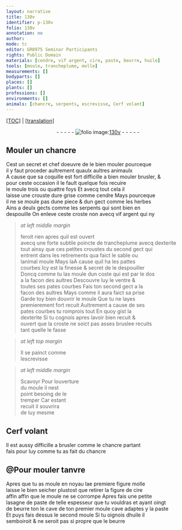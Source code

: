 ```yaml
---
layout: narrative
title: 130v
identifier: p-130v
folio: 130v
annotation: no
author:
mode: tc
editor: GR8975 Seminar Participants
rights: Public Domain
materials: [cendre, vif argent, cire, paste, beurre, huile]
tools: [moule, trancheplume, molle]
measurements: []
bodyparts: []
places: []
plants: []
professions: []
environments: []
animals: [chancre, serpents, escrevisse, Cerf volant]
---
```


<p><a href="{{ site.baseurl }}/diplomatic/">[TOC]</a> | <a href="{{ site.baseurl }}/texts/p-130v_tl/" target="_blank">[translation]</a></p><div class="folio" align="center">- - - - - <a href="http://gallica.bnf.fr/ark:/12148/btv1b10500001g/f266.item.r=.zoom" target="_blank"><img src="https://cu-mkp.github.io/2017-workshop-edition/assets/photo-icon.png" alt="folio image: " style="display:inline-block; margin-bottom:-3px;"/>130v</a> - - - - - </div>  
  

## Mouler un <span class="al">chancre</span>

 
Cest un secret et chef doeuvre de le bien mouler pourceq<span class="exp">ue</span><br/> il y faut proceder aultrement quaulx aultres animaulx<br/> A cause que sa coquille est fort difficille a bien <span class="del">mouler</span> brusler, &<br/> pour ceste occasion il <span class="del">le</span> fault quelque fois recuire<br/> le <span class="tl">moule</span> trois ou quattre foys Et avecq tout cela il<br/> laisse une crouste dure grise co<span class="exp">mm</span>e <span class="m">cendre</span> Mays pourceq<span class="exp">ue</span><br/> il ne se moule pas dune piece & dun gect co<span class="exp">mm</span>e les herbes<br/> Ains a deulx gects co<span class="exp">mm</span>e les <span class="al">serpents</span> qui sont bien en<br/> despouille On enleve ceste croste <span class="add">non avecq <span class="m">vif argent</span> qui ny 
> *at left middle margin*
> 
> 
> feroit rien
</span> apres quil est ouvert<br/> avecq une forte subtile poincte de <span class="tl">trancheplume</span> avecq dexterite<br/> tout ainsy que ces petites croustes du second gect qui<br/> entrent dans les retirements qua faict le sable ou<br/> lanimal moule Mays <span class="del">la</span>A cause quil ha les pattes<br/> courbes Icy est la finesse & secret de le despouiller<br/> Doncq co<span class="exp">mm</span>e tu las moule dun coste qui est par le dos<br/> a la facon des aultres Descouvre luy le ventre &<br/> toutes ses pates courbes Fais ton second gect a la<br/> facon des aultres Mays co<span class="exp">mm</span>e il aura faict sa prise<br/> Garde toy bien douvrir le <span class="tl">moule</span> Que tu ne layes<br/> premierem<span class="exp">ent</span> fort recuit Aultrement a cause de ses<br/> pates courbes tu romprois tout En quoy gist la<br/> dexterite Si tu cognois apres lavoir bien recuit &<br/> ouvert que la croste ne soict pas asses bruslee recuits<br/> tant quelle le fasse
 
> *at left top margin*
> 
> 
>   Il se painct co<span class="exp">mm</span>e<br/> l<span class="al">escrevisse</span>
 
> *at left middle margin*
> 
> 
>   <span class="del">Scavoyr</span> <span class="add">Pour</span> louverture<br/> du <span class="tl">moule</span> il nest<br/> point besoing de le<br/> tremper Car estant<br/> recuit il souvrira<br/> de luy mesme
 
 
  

## <span class="al">Cerf volant</span>

 
Il est aussy difficille a brusler comme le <span class="al">chancre</span> parta<span class="exp">n</span>t<br/> fais pour luy co<span class="exp">mm</span>e tu as fait du <span class="al">chancre</span>
 
 
  

## @Pour mouler tanvre

 
Apres que tu as moule en noyau l<span class="del">a</span>e premier<span class="del">e figure</span> <span class="tl">molle</span><br/> laisse le bien seicher plustost que retirer la figure de <span class="m">cire</span><br/> <span class="del">affin</span> affin que le <span class="tl">moule</span> ne se corrompe Apres fais une petite<br/> lasagne de <span class="m">paste</span> de telle espesseur que tu vouldras et ayant oingt<br/> de <span class="m">beurre</span> <span class="del">ton</span> le cave de ton premier <span class="tl">moule</span> cave adaptes y la <span class="m">paste</span><br/> Et puys fais dessus le second <span class="tl">moule</span> Si tu oignois d<span class="m">huile</span> il<br/> semboiroit & ne seroit pas si propre que le <span class="m">beurre</span>
 
